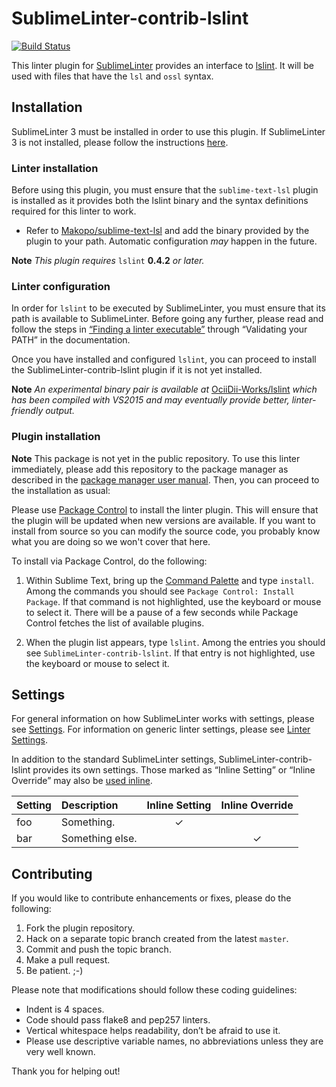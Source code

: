 SublimeLinter-contrib-lslint
================================

[![Build Status](https://travis-ci.org/XenHat/SublimeLinter-contrib-lslint.svg?branch=master)](https://travis-ci.org/Xenhat/SublimeLinter-contrib-lslint)

This linter plugin for [SublimeLinter][docs] provides an interface to [lslint][lslint-homepage]. It will be used with files that have the `lsl` and `ossl` syntax.

## Installation
SublimeLinter 3 must be installed in order to use this plugin. If SublimeLinter 3 is not installed, please follow the instructions [here][installation].

### Linter installation
Before using this plugin, you must ensure that the `sublime-text-lsl` plugin is installed as it provides both the lslint binary and the syntax definitions required for this linter to work.

* Refer to [Makopo/sublime-text-lsl](https://github.com/Makopo/sublime-text-lsl) and add the binary provided by the plugin to your path. Automatic configuration *may* happen in the future.

**Note** *This plugin requires* `lslint` __0.4.2__ *or later.*

### Linter configuration
In order for `lslint` to be executed by SublimeLinter, you must ensure that its path is available to SublimeLinter. Before going any further, please read and follow the steps in [“Finding a linter executable”](http://sublimelinter.readthedocs.org/en/latest/troubleshooting.html#finding-a-linter-executable) through “Validating your PATH” in the documentation.

Once you have installed and configured `lslint`, you can proceed to install the SublimeLinter-contrib-lslint plugin if it is not yet installed.

**Note** *An experimental binary pair is available at* [OciiDii-Works/lslint](https://github.com/Ociidii-Works/lslint) *which has been compiled with VS2015 and may eventually provide better, linter-friendly output.*

### Plugin installation

**Note** This package is not yet in the public repository. To use this linter immediately, please add this repository to the package manager as described in the [package manager user manual](https://packagecontrol.io/docs/usage).
Then, you can proceed to  the installation as usual:


Please use [Package Control][pc] to install the linter plugin. This will ensure that the plugin will be updated when new versions are available. If you want to install from source so you can modify the source code, you probably know what you are doing so we won't cover that here.

To install via Package Control, do the following:

1. Within Sublime Text, bring up the [Command Palette][cmd] and type `install`. Among the commands you should see `Package Control: Install Package`. If that command is not highlighted, use the keyboard or mouse to select it. There will be a pause of a few seconds while Package Control fetches the list of available plugins.

1. When the plugin list appears, type `lslint`. Among the entries you should see `SublimeLinter-contrib-lslint`. If that entry is not highlighted, use the keyboard or mouse to select it.

## Settings
For general information on how SublimeLinter works with settings, please see [Settings][settings]. For information on generic linter settings, please see [Linter Settings][linter-settings].

In addition to the standard SublimeLinter settings, SublimeLinter-contrib-lslint provides its own settings. Those marked as “Inline Setting” or “Inline Override” may also be [used inline][inline-settings].

|Setting|Description|Inline Setting|Inline Override|
|:------|:----------|:------------:|:-------------:|
|foo|Something.|&#10003;| |
|bar|Something else.| |&#10003;|

## Contributing
If you would like to contribute enhancements or fixes, please do the following:

1. Fork the plugin repository.
1. Hack on a separate topic branch created from the latest `master`.
1. Commit and push the topic branch.
1. Make a pull request.
1. Be patient.  ;-)

Please note that modifications should follow these coding guidelines:

- Indent is 4 spaces.
- Code should pass flake8 and pep257 linters.
- Vertical whitespace helps readability, don’t be afraid to use it.
- Please use descriptive variable names, no abbreviations unless they are very well known.

Thank you for helping out!

[docs]: http://sublimelinter.readthedocs.org
[installation]: http://sublimelinter.readthedocs.org/en/latest/installation.html
[locating-executables]: http://sublimelinter.readthedocs.org/en/latest/usage.html#how-linter-executables-are-located
[pc]: https://sublime.wbond.net/installation
[cmd]: http://docs.sublimetext.info/en/sublime-text-3/extensibility/command_palette.html
[settings]: http://sublimelinter.readthedocs.org/en/latest/settings.html
[linter-settings]: http://sublimelinter.readthedocs.org/en/latest/linter_settings.html
[inline-settings]: http://sublimelinter.readthedocs.org/en/latest/settings.html#inline-settings
[lslint-homepage]: https://github.com/Makopo/lslint